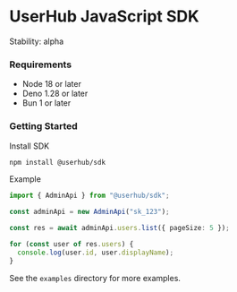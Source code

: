 # UserHub JavaScript SDK

Stability: alpha

### Requirements

- Node 18 or later
- Deno 1.28 or later
- Bun 1 or later

### Getting Started

Install SDK

```sh
npm install @userhub/sdk
```

Example

```ts
import { AdminApi } from "@userhub/sdk";

const adminApi = new AdminApi("sk_123");

const res = await adminApi.users.list({ pageSize: 5 });

for (const user of res.users) {
  console.log(user.id, user.displayName);
}
```

See the `examples` directory for more examples.
